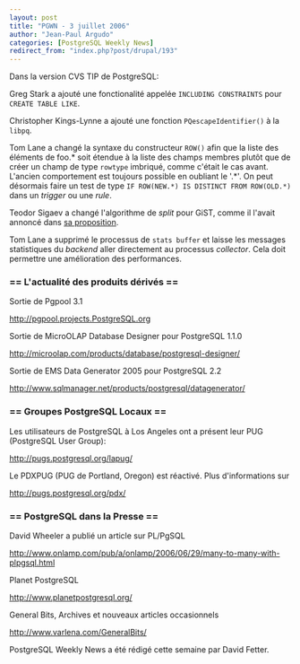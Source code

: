 ```yaml
---
layout: post
title: "PGWN - 3 juillet 2006"
author: "Jean-Paul Argudo"
categories: [PostgreSQL Weekly News]
redirect_from: "index.php?post/drupal/193"
---
```



<p>Dans la version CVS TIP de PostgreSQL:</p>

<p>Greg Stark a ajouté une fonctionalité appelée <code>INCLUDING CONSTRAINTS</code> pour <code>CREATE TABLE LIKE</code>.

</p>

<p>Christopher Kings-Lynne a ajouté une fonction <code>PQescapeIdentifier()</code> à la <code>libpq</code>.</p>

<p>Tom Lane a changé la syntaxe du constructeur <code>ROW()</code> afin que la liste des éléments de foo.* soit étendue à la liste des champs membres plutôt que de créer un champ de type <code>rowtype</code> imbriqué, comme c'était le cas avant. L'ancien comportement est toujours possible en oubliant le '.*'. On peut désormais faire un test de type <code>IF ROW(NEW.*) IS DISTINCT FROM ROW(OLD.*)</code> dans un <em>trigger</em> ou une <em>rule</em>.

</p>

<p>Teodor Sigaev a changé l'algorithme de <em>split</em> pour GiST, comme il l'avait annoncé dans <a href="http://archives.postgresql.org/pgsql-hackers/2006-06/msg00254.php" target="_blank">sa proposition</a>.</p>

<p>Tom Lane a supprimé le processus de <code>stats buffer</code> et laisse les messages statistiques du <em>backend</em> aller directement au processus <em>collector</em>. Cela doit permettre une amélioration des performances.</p>

<!--more-->


<h3>== L'actualité des produits dérivés ==</h3>

<p>Sortie de Pgpool 3.1

<a href="http://pgpool.projects.PostgreSQL.org" target="_blank">http://pgpool.projects.PostgreSQL.org</a>

</p>

<p>Sortie de MicroOLAP Database Designer pour PostgreSQL 1.1.0

<a href="http://microolap.com/products/database/postgresql-designer/" target="_blank">http://microolap.com/products/database/postgresql-designer/</a></p>

<p>

Sortie de EMS Data Generator 2005 pour PostgreSQL 2.2

<a href="http://www.sqlmanager.net/products/postgresql/datagenerator/" target="_blank">http://www.sqlmanager.net/products/postgresql/datagenerator/</a></p>

<h3>== Groupes PostgreSQL Locaux ==</h3>

<p>Les utilisateurs de PostgreSQL à Los Angeles ont a présent leur PUG (PostgreSQL User Group):

<a href="http://pugs.postgresql.org/lapug/" target="_blank">http://pugs.postgresql.org/lapug/</a></p>

<p>Le PDXPUG (PUG de Portland, Oregon) est réactivé. Plus d'informations sur

<a href="http://pugs.postgresql.org/pdx/" target="_blank">http://pugs.postgresql.org/pdx/</a>

</p>

<h3>== PostgreSQL dans la Presse ==</h3>

<p>David Wheeler a publié un article sur PL/PgSQL

<a href="http://www.onlamp.com/pub/a/onlamp/2006/06/29/many-to-many-with-plpgsql.html" target="_blank">http://www.onlamp.com/pub/a/onlamp/2006/06/29/many-to-many-with-plpgsql.html</a></p>

<p>Planet PostgreSQL

<a href="http://www.planetpostgresql.org/" target="_blank">http://www.planetpostgresql.org/</a>

</p>

<p>General Bits, Archives et nouveaux articles occasionnels

<a href="http://www.varlena.com/GeneralBits/" target="_blank">http://www.varlena.com/GeneralBits/</a></p>

<p>PostgreSQL Weekly News a été rédigé cette semaine par David Fetter.</p>
